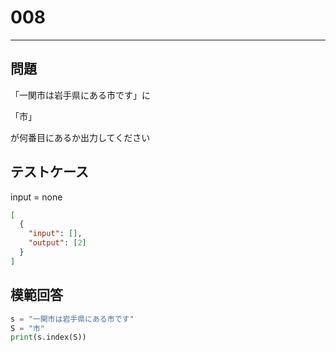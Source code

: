 # 008

---

## 問題

「一関市は岩手県にある市です」に

「市」

が何番目にあるか出力してください

## テストケース

input = none

```json
[
  {
    "input": [],
    "output": [2]
  }
]
```

## 模範回答

```python
s = "一関市は岩手県にある市です"
S = "市"
print(s.index(S))
```
